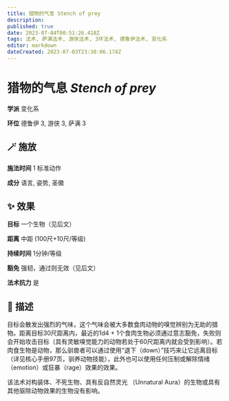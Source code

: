 ```yaml
---
title: 猎物的气息 Stench of prey
description: 
published: true
date: 2023-07-04T00:51:26.418Z
tags: 法术, 萨满法术, 游侠法术, 3环法术, 德鲁伊法术, 变化系
editor: markdown
dateCreated: 2023-07-03T23:30:06.174Z
---
```


# **猎物的气息** *Stench of prey*

**学派** 变化系 

**环位** 德鲁伊 3, 游侠 3, 萨满 3

## 🪄 施放

**施法时间** 1 标准动作

**成分** 语言, 姿势, 圣徽

## ✨ 效果 

**目标** 一个生物（见后文） 

**距离** 中距 (100尺+10尺/等级)  

**持续时间** 1分钟/等级 

**豁免** 强韧，通过则无效（见后文）

**法术抗力** 是

## 📖 描述

目标会散发出强烈的气味，这个气味会被大多数食肉动物的嗅觉辨别为无助的猎物。距离目标30尺距离内，最近的1d4 + 1个食肉生物必须通过意志豁免，失败则会开始攻击目标（具有灵敏嗅觉能力的动物若处于60尺距离内就会受到影响）。若肉食生物是动物，那么驯兽者可以通过使用“退下（down）”技巧来让它远离目标（详见核心手册97页，驯养动物技能），此外也可以使用任何压制或解除情绪（emotion）或狂暴（rage）效果的效果。

该法术对构装体、不死生物、具有反自然灵光 （Unnatural Aura）的生物或具有其他驱除动物效果的生物没有影响。
    
